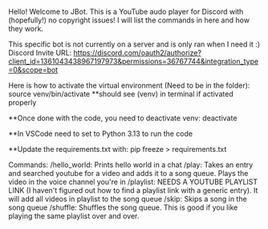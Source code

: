 Hello! Welcome to JBot. This is a YouTube audo player for Discord with (hopefully!) no copyright issues!
I will list the commands in here and how they work.

This specific bot is not currently on a server and is only ran when I need it :)
Discord Invite URL:
https://discord.com/oauth2/authorize?client_id=1361043438967197973&permissions=36767744&integration_type=0&scope=bot


Here is how to activate the virtual environment (Need to be in the folder):
source venv/bin/activate
**should see (venv) in terminal if activated properly

**Once done with the code, you need to deactivate venv:
deactivate

**In VSCode need to set to Python 3.13 to run the code

**Update the requirements.txt with:
pip freeze > requirements.txt


Commands:
/hello_world: Prints hello world in a chat
/play: Takes an entry and searched youtube for a video and adds it to a song queue. Plays the video in the voice channel you're in
/playlist: NEEDS A YOUTUBE PLAYLIST LINK (I haven't figured out how to find a playlist link with a generic entry). It will add all videos in playlist to the song queue
/skip: Skips a song in the song queue
/shuffle: Shuffles the song queue. This is good if you like playing the same playlist over and over.